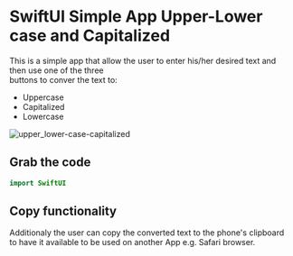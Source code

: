 # SwiftUI Simple App Upper-Lower case and Capitalized
This is a simple app that allow the user to enter his/her desired text and then use one of the three<br>
buttons to conver the text to:
* Uppercase
* Capitalized
* Lowercase

![upper_lower-case-capitalized](https://github.com/danielurra/swiftui-Simple-App-upper-lower-case-capitalized/assets/51704179/4a3f8404-2ebc-4bec-bc07-00d4632f380c)<br>
## Grab the code
```swift
import SwiftUI
```
## Copy functionality
Additionaly the user can copy the converted text to the phone's clipboard<br>
to have it available to be used on another App e.g. Safari browser.<br>

